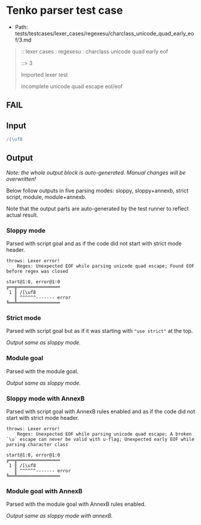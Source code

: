# Tenko parser test case

- Path: tests/testcases/lexer_cases/regexesu/charclass_unicode_quad_early_eof/3.md

> :: lexer cases : regexesu : charclass unicode quad early eof
>
> ::> 3
>
> Imported lexer test
>
> incomplete unicode quad escape eol/eof

## FAIL

## Input

`````js
/[\uf8
`````

## Output

_Note: the whole output block is auto-generated. Manual changes will be overwritten!_

Below follow outputs in five parsing modes: sloppy, sloppy+annexb, strict script, module, module+annexb.

Note that the output parts are auto-generated by the test runner to reflect actual result.

### Sloppy mode

Parsed with script goal and as if the code did not start with strict mode header.

`````
throws: Lexer error!
    Regex: Unexpected EOF while parsing unicode quad escape; Found EOF before regex was closed

start@1:0, error@1:0
╔══╦════════════════
 1 ║ /[\uf8
   ║ ^^^^^^------- error
╚══╩════════════════

`````

### Strict mode

Parsed with script goal but as if it was starting with `"use strict"` at the top.

_Output same as sloppy mode._

### Module goal

Parsed with the module goal.

_Output same as sloppy mode._

### Sloppy mode with AnnexB

Parsed with script goal with AnnexB rules enabled and as if the code did not start with strict mode header.

`````
throws: Lexer error!
    Regex: Unexpected EOF while parsing unicode quad escape; A broken `\u` escape can never be valid with u-flag; Unexpected early EOF while parsing character class

start@1:0, error@1:0
╔══╦════════════════
 1 ║ /[\uf8
   ║ ^^^^^^------- error
╚══╩════════════════

`````

### Module goal with AnnexB

Parsed with the module goal with AnnexB rules enabled.

_Output same as sloppy mode with annexB._
